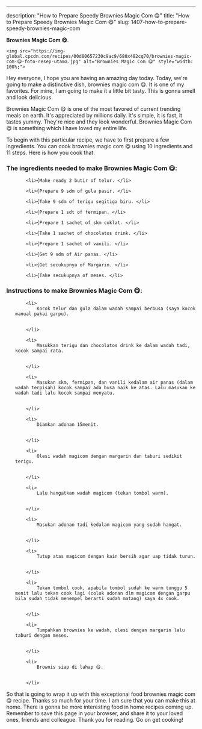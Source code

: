 ---
description: "How to Prepare Speedy Brownies Magic Com 😋"
title: "How to Prepare Speedy Brownies Magic Com 😋"
slug: 1407-how-to-prepare-speedy-brownies-magic-com

<p>
	<strong>Brownies Magic Com 😋</strong>. 
	
</p>
<p>
	
	<img src="https://img-global.cpcdn.com/recipes/00d80657230c9ac9/680x482cq70/brownies-magic-com-😋-foto-resep-utama.jpg" alt="Brownies Magic Com 😋" style="width: 100%;">
	
	
</p>
<p>
	Hey everyone, I hope you are having an amazing day today. Today, we're going to make a distinctive dish, brownies magic com 😋. It is one of my favorites. For mine, I am going to make it a little bit tasty. This is gonna smell and look delicious.
</p>
	
<p>
	
</p>
<p>
	Brownies Magic Com 😋 is one of the most favored of current trending meals on earth. It's appreciated by millions daily. It's simple, it is fast, it tastes yummy. They're nice and they look wonderful. Brownies Magic Com 😋 is something which I have loved my entire life.
</p>

<p>
To begin with this particular recipe, we have to first prepare a few ingredients. You can cook brownies magic com 😋 using 10 ingredients and 11 steps. Here is how you cook that.
</p>

<h3>The ingredients needed to make Brownies Magic Com 😋:</h3>

<ol>
	
		<li>{Make ready 2 butir of telur. </li>
	
		<li>{Prepare 9 sdm of gula pasir. </li>
	
		<li>{Take 9 sdm of terigu segitiga biru. </li>
	
		<li>{Prepare 1 sdt of fermipan. </li>
	
		<li>{Prepare 1 sachet of skm coklat. </li>
	
		<li>{Take 1 sachet of chocolatos drink. </li>
	
		<li>{Prepare 1 sachet of vanili. </li>
	
		<li>{Get 9 sdm of Air panas. </li>
	
		<li>{Get secukupnya of Margarin. </li>
	
		<li>{Take secukupnya of meses. </li>
	
</ol>
<p>
	
</p>

<h3>Instructions to make Brownies Magic Com 😋:</h3>

<ol>
	
		<li>
			Kocok telur dan gula dalam wadah sampai berbusa (saya kocok manual pakai garpu).
			
			
		</li>
	
		<li>
			Masukkan terigu dan chocolatos drink ke dalam wadah tadi, kocok sampai rata.
			
			
		</li>
	
		<li>
			Masukan skm, fermipan, dan vanili kedalam air panas (dalam wadah terpisah) kocok sampai ada busa naik ke atas. Lalu masukan ke wadah tadi lalu kocok sampai menyatu.
			
			
		</li>
	
		<li>
			Diamkan adonan 15menit.
			
			
		</li>
	
		<li>
			Olesi wadah magicom dengan margarin dan taburi sedikit terigu.
			
			
		</li>
	
		<li>
			Lalu hangatkan wadah magicom (tekan tombol warm).
			
			
		</li>
	
		<li>
			Masukan adonan tadi kedalam magicom yang sudah hangat.
			
			
		</li>
	
		<li>
			Tutup atas magicom dengan kain bersih agar uap tidak turun.
			
			
		</li>
	
		<li>
			Tekan tombol cook, apabila tombol sudah ke warm tunggu 5 menit lalu tekan cook lagi (colok adonan dlm magicom dengan garpu bila sudah tidak menempel berarti sudah matang) saya 4x cook.
			
			
		</li>
	
		<li>
			Tumpahkan brownies ke wadah, olesi dengan margarin lalu taburi dengan meses.
			
			
		</li>
	
		<li>
			Brownis siap di lahap 😋.
			
			
		</li>
	
</ol>

<p>
	
</p>

<p>
	So that is going to wrap it up with this exceptional food brownies magic com 😋 recipe. Thanks so much for your time. I am sure that you can make this at home. There is gonna be more interesting food in home recipes coming up. Remember to save this page in your browser, and share it to your loved ones, friends and colleague. Thank you for reading. Go on get cooking!
</p>
